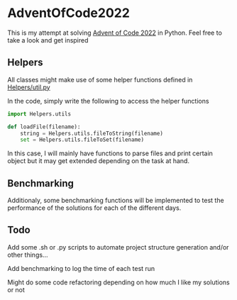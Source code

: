 # AdventOfCode2022

This is my attempt at solving [Advent of Code 2022](https://adventofcode.com/) in Python. Feel free to take a look and get inspired 

## Helpers

All classes might make use of some helper functions defined in [Helpers/util.py](https://github.com/Heme98/AdventOfCode2022/blob/main/Helpers/utils.py)

In the code, simply write the following to access the helper functions

```python
import Helpers.utils

def loadFile(filename):
    string = Helpers.utils.fileToString(filename)
    set = Helpers.utils.fileToSet(filename)
```
In this case, I will mainly have functions to parse files and print certain object but it may get extended depending on the task at hand.

## Benchmarking

Additionaly, some benchmarking functions will be implemented to test the performance
of the solutions for each of the different days.

## Todo

Add some .sh or .py scripts to automate project structure generation and/or other things...

Add benchmarking to log the time of each test run

Might do some code refactoring depending on how much I like my solutions or not

